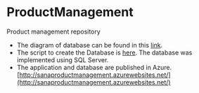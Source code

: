 # ProductManagement
Product management repository
* The diagram of database can be found in this [link](https://github.com/arbeyvillegas/ProductManagement/blob/master/Diagram.pdf). 
* The script to create the Database is [here](https://github.com/arbeyvillegas/ProductManagement/blob/master/Database.sql). The database was implemented using SQL Server.
* The application and database are published in Azure. [http://sanaproductmanagement.azurewebsites.net/](http://sanaproductmanagement.azurewebsites.net/)
